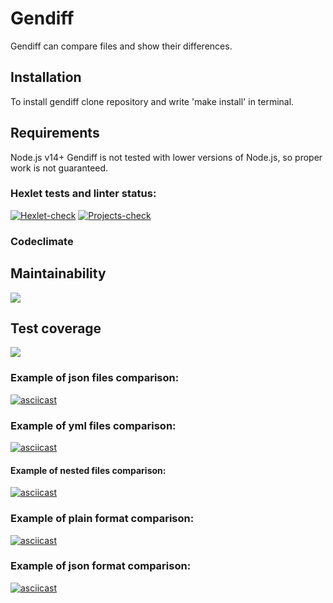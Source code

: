 # Gendiff

Gendiff can compare files and show their differences.

## Installation

To install gendiff clone repository and write 'make install' in terminal.

## Requirements

Node.js v14+
Gendiff is not tested with lower versions of Node.js, so proper work is not guaranteed.

### Hexlet tests and linter status:

[![Hexlet-check](https://github.com/IgorShayderov/frontend-project-lvl2/workflows/hexlet-check/badge.svg)](https://github.com/IgorShayderov/frontend-project-lvl2/actions)
[![Projects-check](https://github.com/IgorShayderov/frontend-project-lvl2/actions/workflows/projects-check.yml/badge.svg)](https://github.com/IgorShayderov/frontend-project-lvl2/actions/workflows/projects-check.yml)

### Codeclimate

## Maintainability

<a href="https://codeclimate.com/github/IgorShayderov/frontend-project-lvl2/maintainability">
  <img src="https://api.codeclimate.com/v1/badges/3f3ac9a360712d5b73e5/maintainability" />
</a>

## Test coverage

<a href="https://codeclimate.com/github/IgorShayderov/frontend-project-lvl2/test_coverage">
  <img src="https://api.codeclimate.com/v1/badges/3f3ac9a360712d5b73e5/test_coverage" />
</a>

### Example of json files comparison:
[![asciicast](https://asciinema.org/a/k98KiPdssmsHaQU9WLfYRha63.svg)](https://asciinema.org/a/k98KiPdssmsHaQU9WLfYRha63)

### Example of yml files comparison:
[![asciicast](https://asciinema.org/a/9BYXdb8lelOTwGRkLsx8b71aT.svg)](https://asciinema.org/a/9BYXdb8lelOTwGRkLsx8b71aT)

#### Example of nested files comparison:
[![asciicast](https://asciinema.org/a/6csACtwDV2docQrTWQuyUkbA7.svg)](https://asciinema.org/a/6csACtwDV2docQrTWQuyUkbA7)

### Example of plain format comparison:
[![asciicast](https://asciinema.org/a/LrWTKX0O2InTt0Msa5GrnvP7B.svg)](https://asciinema.org/a/LrWTKX0O2InTt0Msa5GrnvP7B)

### Example of json format comparison:
[![asciicast](https://asciinema.org/a/W0kMhupTzIjhDKIPB1ge3Z2tW.svg)](https://asciinema.org/a/W0kMhupTzIjhDKIPB1ge3Z2tW)
